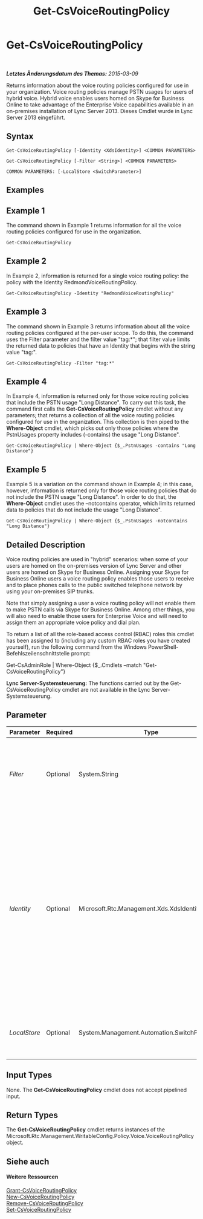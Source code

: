 ﻿---
title: Get-CsVoiceRoutingPolicy
TOCTitle: Get-CsVoiceRoutingPolicy
ms:assetid: 60245b7d-4e95-4925-aae5-c0fa1e9f38fc
ms:mtpsurl: https://technet.microsoft.com/de-de/library/JJ204940(v=OCS.15)
ms:contentKeyID: 49294163
ms.date: 05/19/2016
mtps_version: v=OCS.15
ms.translationtype: HT
---

# Get-CsVoiceRoutingPolicy

 

_**Letztes Änderungsdatum des Themas:** 2015-03-09_

Returns information about the voice routing policies configured for use in your organization. Voice routing policies manage PSTN usages for users of hybrid voice. Hybrid voice enables users homed on Skype for Business Online to take advantage of the Enterprise Voice capabilities available in an on-premises installation of Lync Server 2013. Dieses Cmdlet wurde in Lync Server 2013 eingeführt.

## Syntax

    Get-CsVoiceRoutingPolicy [-Identity <XdsIdentity>] <COMMON PARAMETERS>

    Get-CsVoiceRoutingPolicy [-Filter <String>] <COMMON PARAMETERS>

    COMMON PARAMETERS: [-LocalStore <SwitchParameter>]

## Examples

## Example 1

The command shown in Example 1 returns information for all the voice routing policies configured for use in the organization.

    Get-CsVoiceRoutingPolicy

## Example 2

In Example 2, information is returned for a single voice routing policy: the policy with the Identity RedmondVoiceRoutingPolicy.

    Get-CsVoiceRoutingPolicy -Identity "RedmondVoiceRoutingPolicy"

## Example 3

The command shown in Example 3 returns information about all the voice routing policies configured at the per-user scope. To do this, the command uses the Filter parameter and the filter value "tag:\*"; that filter value limits the returned data to policies that have an Identity that begins with the string value "tag:".

    Get-CsVoiceRoutingPolicy -Filter "tag:*"

## Example 4

In Example 4, information is returned only for those voice routing policies that include the PSTN usage "Long Distance". To carry out this task, the command first calls the **Get-CsVoiceRoutingPolicy** cmdlet without any parameters; that returns a collection of all the voice routing policies configured for use in the organization. This collection is then piped to the **Where-Object** cmdlet, which picks out only those policies where the PstnUsages property includes (-contains) the usage "Long Distance".

    Get-CsVoiceRoutingPolicy | Where-Object {$_.PstnUsages -contains "Long Distance"}

## Example 5

Example 5 is a variation on the command shown in Example 4; in this case, however, information is returned only for those voice routing policies that do not include the PSTN usage "Long Distance". In order to do that, the **Where-Object** cmdlet uses the –notcontains operator, which limits returned data to policies that do not include the usage "Long Distance".

    Get-CsVoiceRoutingPolicy | Where-Object {$_.PstnUsages -notcontains "Long Distance"}

## Detailed Description

Voice routing policies are used in "hybrid" scenarios: when some of your users are homed on the on-premises version of Lync Server and other users are homed on Skype for Business Online. Assigning your Skype for Business Online users a voice routing policy enables those users to receive and to place phones calls to the public switched telephone network by using your on-premises SIP trunks.

Note that simply assigning a user a voice routing policy will not enable them to make PSTN calls via Skype for Business Online. Among other things, you will also need to enable those users for Enterprise Voice and will need to assign them an appropriate voice policy and dial plan.

To return a list of all the role-based access control (RBAC) roles this cmdlet has been assigned to (including any custom RBAC roles you have created yourself), run the following command from the Windows PowerShell-Befehlszeilenschnittstelle prompt:

Get-CsAdminRole | Where-Object {$\_.Cmdlets –match "Get-CsVoiceRoutingPolicy"}

**Lync Server-Systemsteuerung:** The functions carried out by the Get-CsVoiceRoutingPolicy cmdlet are not available in the Lync Server-Systemsteuerung.

## Parameter


<table>
<colgroup>
<col style="width: 25%" />
<col style="width: 25%" />
<col style="width: 25%" />
<col style="width: 25%" />
</colgroup>
<thead>
<tr class="header">
<th>Parameter</th>
<th>Required</th>
<th>Type</th>
<th>Description</th>
</tr>
</thead>
<tbody>
<tr class="odd">
<td><p><em>Filter</em></p></td>
<td><p>Optional</p></td>
<td><p>System.String</p></td>
<td><p>Enables you to use wildcards when retrieving one or more voice routing policies. For example, to return all the policies configured at the per-user scope, use this syntax:</p>
<p>-Filter &quot;tag:*&quot;</p></td>
</tr>
<tr class="even">
<td><p><em>Identity</em></p></td>
<td><p>Optional</p></td>
<td><p>Microsoft.Rtc.Management.Xds.XdsIdentity</p></td>
<td><p>Unique identifier of the voice routing policy to be retrieved. To return the global policy, use this syntax:</p>
<p>-Identity global</p>
<p>To return a policy configured at the per-user scope, use syntax like this:</p>
<p>-Identity &quot;RedmondVoiceRoutingPolicy&quot;</p>
<p>You cannot use wildcard characters when specifying the Identity.</p>
<p>If neither the Identity nor the Filter parameters are specified, then the <strong>Get-CsVoiceRoutingPolicy</strong> cmdlet returns all the voice routing policies configured for use in the organization.</p></td>
</tr>
<tr class="odd">
<td><p><em>LocalStore</em></p></td>
<td><p>Optional</p></td>
<td><p>System.Management.Automation.SwitchParameter</p></td>
<td><p>Retrieves the voice policy data from the local replica of the Central Management store rather than from the Central Management store itself.</p></td>
</tr>
</tbody>
</table>


## Input Types

None. The **Get-CsVoiceRoutingPolicy** cmdlet does not accept pipelined input.

## Return Types

The **Get-CsVoiceRoutingPolicy** cmdlet returns instances of the Microsoft.Rtc.Management.WritableConfig.Policy.Voice.VoiceRoutingPolicy object.

## Siehe auch

#### Weitere Ressourcen

[Grant-CsVoiceRoutingPolicy](grant-csvoiceroutingpolicy.md)  
[New-CsVoiceRoutingPolicy](new-csvoiceroutingpolicy.md)  
[Remove-CsVoiceRoutingPolicy](remove-csvoiceroutingpolicy.md)  
[Set-CsVoiceRoutingPolicy](set-csvoiceroutingpolicy.md)

